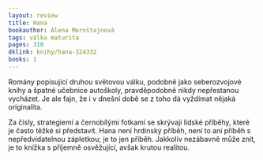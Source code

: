 ```yaml
---
layout: review
title: Hana
bookauthor: Alena Mornštajnová
tags: válka maturita
pages: 310
dklink: knihy/hana-324332
books: 1
---
```


Romány popisující druhou světovou válku, podobně jako seberozvojové knihy a špatné učebnice autoškoly, pravděpodobně nikdy nepřestanou vycházet. Je ale fajn, že i v dnešní době se z toho dá vyždímat nějaká originalita. 

Za čísly, strategiemi a černobílými fotkami se skrývají lidské příběhy, které je často těžké si představit. Hana není hrdinský příběh, není to ani příběh s nepředvídatelnou zápletkou; je to jen příběh. Jakkoliv nezábavně může znít, je to knížka s příjemně osvěžující, avšak krutou realitou. 